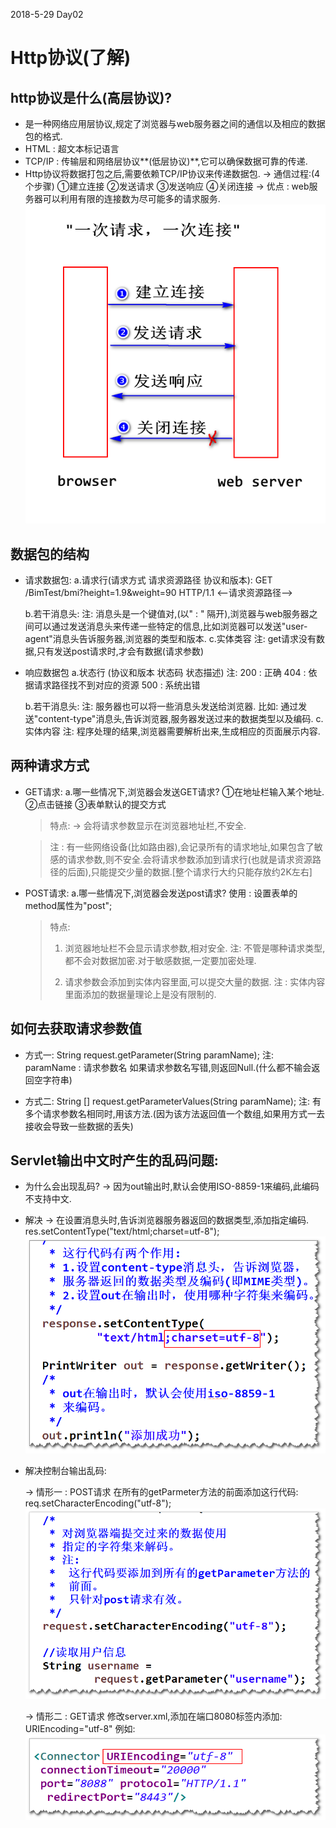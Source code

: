 2018-5-29  Day02
# Http协议(了解)
## http协议是什么(高层协议)?
- 是一种网络应用层协议,规定了浏览器与web服务器之间的通信以及相应的数据包的格式.
- HTML : 超文本标记语言
- TCP/IP : 传输层和网络层协议**(低层协议)**,它可以确保数据可靠的传递.
- Http协议将数据打包之后,需要依赖TCP/IP协议来传递数据包.
		-> 通信过程:(4个步骤)
		   ①建立连接
		   ②发送请求
		   ③发送响应
		   ④关闭连接
		-> 优点 : web服务器可以利用有限的连接数为尽可能多的请求服务.
![](http.png)

## 数据包的结构
- 请求数据包:
	a.请求行(请求方式 请求资源路径 协议和版本):
		GET /BimTest/bmi?height=1.9&weight=90 HTTP/1.1
		<--请求资源路径-->

	b.若干消息头:
		注:
			消息头是一个键值对,(以" : " 隔开),浏览器与web服务器之间可以通过发送消息头来传递一些特定的信息,比如浏览器可以发送"user-agent"消息头告诉服务器,浏览器的类型和版本.
	c.实体类容
		注:
			get请求没有数据,只有发送post请求时,才会有数据(请求参数)

- 响应数据包
	a.状态行 (协议和版本 状态码 状态描述)
	    注:
			200 : 正确
			404 : 依据请求路径找不到对应的资源
			500 : 系统出错

	b.若干消息头:
	    注:
			服务器也可以将一些消息头发送给浏览器.
			比如: 通过发送"content-type"消息头,告诉浏览器,服务器发送过来的数据类型以及编码.
	c.实体内容
		注:
			程序处理的结果,浏览器需要解析出来,生成相应的页面展示内容.

## 两种请求方式
- GET请求:
	a.哪一些情况下,浏览器会发送GET请求?
	  ①在地址栏输入某个地址.
	  ②点击链接
	  ③表单默认的提交方式
	 > 特点:
	 > -> 会将请求参数显示在浏览器地址栏,不安全.

	 >    注 : 有一些网络设备(比如路由器),会记录所有的请求地址,如果包含了敏感的请求参数,则不安全.会将请求参数添加到请求行(也就是请求资源路径的后面),只能提交少量的数据.[整个请求行大约只能存放约2K左右]

- POST请求:
	a.哪一些情况下,浏览器会发送post请求?
	使用 : 设置表单的method属性为"post";
	>特点:
	>1. 浏览器地址栏不会显示请求参数,相对安全.
	>注: 不管是哪种请求类型,都不会对数据加密.对于敏感数据,一定要加密处理.
	>
	>2. 请求参数会添加到实体内容里面,可以提交大量的数据.
	>注 : 实体内容里面添加的数据量理论上是没有限制的.


## 如何去获取请求参数值
- 方式一:
		String request.getParameter(String paramName);
		注:
			paramName : 请求参数名
			如果请求参数名写错,则返回Null.(什么都不输会返回空字符串)

- 方式二:
		String [] request.getParameterValues(String paramName);
		注:
			有多个请求参数名相同时,用该方法.(因为该方法返回值一个数组,如果用方式一去接收会导致一些数据的丢失)

## Servlet输出中文时产生的乱码问题:
- 为什么会出现乱码?
  -> 因为out输出时,默认会使用ISO-8859-1来编码,此编码不支持中文.

- 解决
  -> 在设置消息头时,告诉浏览器服务器返回的数据类型,添加指定编码.
  	res.setContentType("text/html;charset=utf-8");
![](s3.png)

- 解决控制台输出乱码:

  -> 情形一 : POST请求
        在所有的getParmeter方法的前面添加这行代码:
		req.setCharacterEncoding("utf-8");
![](s1.png)

  -> 情形二 : GET请求
		修改server.xml,添加在<Connector>端口8080标签内添加:
		URIEncoding="utf-8"
		例如:<Connector URIEncoding="utf-8" connectionTimeout="20000" port="8080" protocol="HTTP/1.1" redirectPort="8443"/>
![](s2.png)